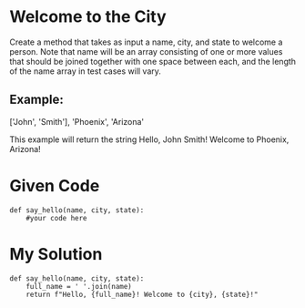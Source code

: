 # Welcome to the City

Create a method that takes as input a name, city, and state to welcome a person. Note that name will be an array consisting of one or more values that should be joined together with one space between each, and the length of the name array in test cases will vary.

## Example:

['John', 'Smith'], 'Phoenix', 'Arizona'

This example will return the string Hello, John Smith! Welcome to Phoenix, Arizona!

# Given Code

```{python}
def say_hello(name, city, state):
    #your code here
```

# My Solution

```{python}
def say_hello(name, city, state):
    full_name = ' '.join(name)
    return f"Hello, {full_name}! Welcome to {city}, {state}!"
```
